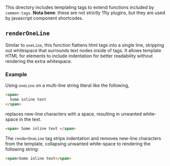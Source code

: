 This directory includes templating tags to extend functions included by `common-tags`. **Nota bene**: these are not strictly 11ty plugins, but they are used by javascript component shortcodes.

## `renderOneLine`

Similar to `oneLine`, this function flattens html tags into a single line, stripping out whitespace that surrounds text nodes inside of tags. It allows template HTML for elements to include indentation for better readability without rendering the extra whitespace.

### Example

Using `oneLine` on a multi-line string literal like the following,

```html
<span>
  Some inline text
</span>
```

replaces new-line characters with a space, resulting in unwanted white-space in the text.

```html
<span> Some inline text </span>
```

The `renderOneLine` tag strips indentation and removes new-line characters from the template, collapsing unwanted white-space to rendering the following string:

```html
<span>Some inline text</span>
```

